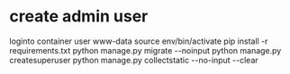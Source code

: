 # create admin user
loginto container user www-data
source env/bin/activate
pip install -r requirements.txt
python manage.py migrate --noinput
python manage.py createsuperuser
python manage.py collectstatic --no-input --clear